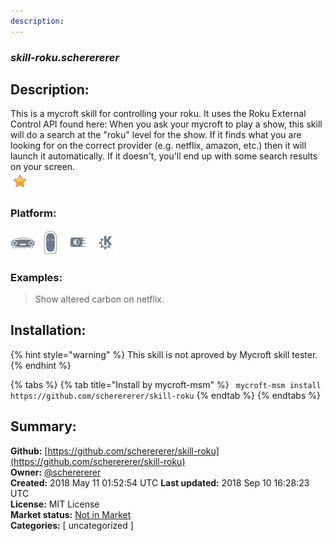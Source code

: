 ```yaml
---
description: 
---
```


### _skill-roku.scherererer_  
## Description:  
This is a mycroft skill for controlling your roku. It uses the Roku External Control API found here: 
When you ask your mycroft to play a show, this skill will do a search at the "roku" level for the show. If it finds what you are looking for on the correct provider (e.g. netflix, amazon, etc.) then it will launch it automatically. If it doesn't, you'll end up with some search results on your screen.  
![](../.gitbook/assets/star.png)  
### Platform:  
 ![Mark I](../.gitbook/assets/mark-1-icon.png)  ![Mark II](../.gitbook/assets/mark-2-icon.png)  ![Picroft](../.gitbook/assets/picroft-icon.png)  ![plasmoid](../.gitbook/assets/kde.png)   
### Examples:  
> Show altered carbon on netflix.  
  
## Installation:  
{% hint style="warning" %}
This skill is not aproved by Mycroft skill tester.
{% endhint %}
    
{% tabs %}
{% tab title="Install by mycroft-msm" %}
``` mycroft-msm install https://github.com/scherererer/skill-roku```
{% endtab %}
  {% endtabs %}
    
## Summary:  
**Github:** [https://github.com/scherererer/skill-roku](https://github.com/scherererer/skill-roku)  
**Owner:** [@scherererer](https://github.com/scherererer)  
**Created:** 2018 May 11 01:52:54 UTC  **Last updated:** 2018 Sep 10 16:28:23 UTC  
**License:** MIT License  
**Market status:** [Not in Market](https://market.mycroft.ai/skill/)  
**Categories:** [ uncategorized ]   
